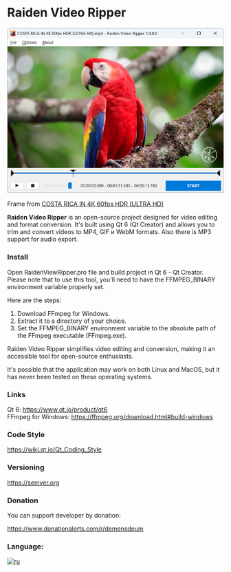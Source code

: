 # Raiden Video Ripper
![Screenshot](Screenshot.png) 

Frame from [COSTA RICA IN 4K 60fps HDR (ULTRA HD)](https://www.youtube.com/watch?v=LXb3EKWsInQ)

**Raiden Video Ripper** is an open-source project designed for video editing and format conversion. It's built using Qt 6 (Qt Creator) and allows you to trim and convert videos to MP4, GIF и WebM formats. Also there is MP3 support for audio export. 

### Install
Open RaidenViewRipper.pro file and build project in Qt 6 - Qt Creator. Please note that to use this tool, you'll need to have the FFMPEG_BINARY environment variable properly set.    
  
Here are the steps:  

1. Download FFmpeg for Windows.  
1. Extract it to a directory of your choice.  
1. Set the FFMPEG_BINARY environment variable to the absolute path of the FFmpeg executable (FFmpeg.exe).  

Raiden Video Ripper simplifies video editing and conversion, making it an accessible tool for open-source enthusiasts.  

It's possible that the application may work on both Linux and MacOS, but it has never been tested on these operating systems.

### Links

Qt 6: https://www.qt.io/product/qt6   
FFmpeg for Windows: https://ffmpeg.org/download.html#build-windows

### Code Style
https://wiki.qt.io/Qt_Coding_Style

### Versioning   
https://semver.org

### Donation
You can support developer by donation:   

https://www.donationalerts.com/r/demensdeum

### Language:
[![ru](https://img.shields.io/badge/lang-ru-red.svg)](https://github.com/demensdeum/RaidenVideoRipper/blob/main/README.ru.md)
